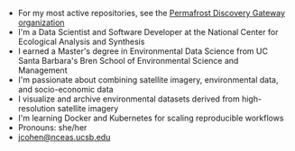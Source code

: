 * For my most active repositories, see the [Permafrost Discovery Gateway organization](https://github.com/PermafrostDiscoveryGateway)
* I'm a Data Scientist and Software Developer at the National Center for Ecological Analysis and Synthesis
* I earned a Master's degree in Environmental Data Science from UC Santa Barbara's Bren School of Environmental Science and Management 
* I'm passionate about combining satellite imagery, environmental data, and socio-economic data
* I visualize and archive environmental datasets derived from high-resolution satellite imagery
* I'm learning Docker and Kubernetes for scaling reproducible workflows
* Pronouns: she/her
* jcohen@nceas.ucsb.edu
